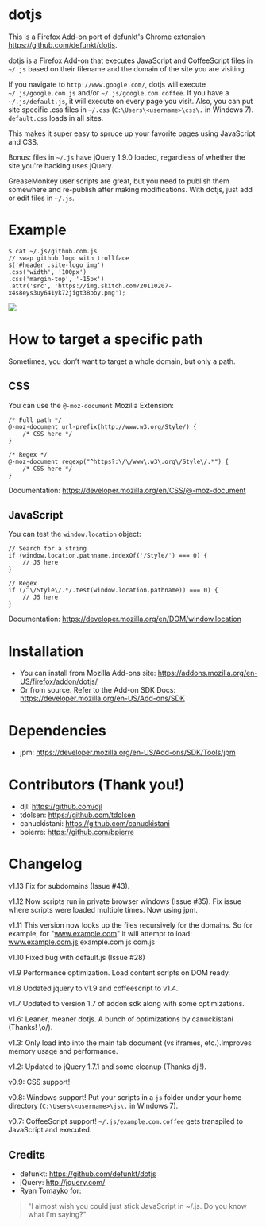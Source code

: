 dotjs
=====

This is a Firefox Add-on port of defunkt's Chrome extension <https://github.com/defunkt/dotjs>.

dotjs is a Firefox Add-on that executes JavaScript and CoffeeScript files in `~/.js` based on their filename and the domain of the site you are visiting.

If you navigate to `http://www.google.com/`, dotjs will execute `~/.js/google.com.js` and/or `~/.js/google.com.coffee`. If you have a `~/.js/default.js`, it will execute on every page you visit. Also, you can put site specific .css files in `~/.css` (`C:\Users\<username>\css\.` in Windows 7). `default.css` loads in all sites.

This makes it super easy to spruce up your favorite pages using JavaScript and CSS.

Bonus:  files in `~/.js` have jQuery 1.9.0 loaded, regardless  of  whether  the  site  you're  hacking uses jQuery.

GreaseMonkey user scripts are great, but you need to publish them somewhere and re-publish after making modifications. With dotjs, just add or edit files in `~/.js`.

# Example

    $ cat ~/.js/github.com.js
    // swap github logo with trollface
    $('#header .site-logo img')
    .css('width', '100px')
    .css('margin-top', '-15px')
    .attr('src', 'https://img.skitch.com/20110207-x4s8eys3uy641yk72jigt38bby.png');

![](https://dl.dropbox.com/u/361064/dotjs.png)

# How to target a specific path

Sometimes, you don’t want to target a whole domain, but only a path.

## CSS

You can use the `@-moz-document` Mozilla Extension:

    /* Full path */
    @-moz-document url-prefix(http://www.w3.org/Style/) {
        /* CSS here */
    }

    /* Regex */
    @-moz-document regexp("^https?:\/\/www\.w3\.org\/Style\/.*") {
        /* CSS here */
    }

Documentation: https://developer.mozilla.org/en/CSS/@-moz-document

## JavaScript

You can test the `window.location` object:

    // Search for a string
    if (window.location.pathname.indexOf('/Style/') === 0) {
        // JS here
    }

    // Regex
    if (/^\/Style\/.*/.test(window.location.pathname)) === 0) {
        // JS here
    }

Documentation: https://developer.mozilla.org/en/DOM/window.location

# Installation

- You can install from Mozilla Add-ons site: <https://addons.mozilla.org/en-US/firefox/addon/dotjs/>
- Or from source. Refer to the Add-on SDK Docs: <https://developer.mozilla.org/en-US/Add-ons/SDK>

# Dependencies

- jpm: <https://developer.mozilla.org/en-US/Add-ons/SDK/Tools/jpm>

# Contributors (Thank you!)

- djl: <https://github.com/djl>
- tdolsen: <https://github.com/tdolsen>
- canuckistani: <https://github.com/canuckistani>
- bpierre: <https://github.com/bpierre>

# Changelog
v1.13 Fix for subdomains (Issue #43).

v1.12 Now scripts run in private browser windows (Issue #35). Fix issue where scripts were loaded multiple times. Now using jpm.

v1.11 This version now looks up the files recursively for the domains. So for example, for "www.example.com" it will attempt to load:
    www.example.com.js
    example.com.js
    com.js

v1.10 Fixed bug with default.js (Issue #28)

v1.9 Performance optimization. Load content scripts on DOM ready.

v1.8 Updated jquery to v1.9 and coffeescript to v1.4.

v1.7 Updated to version 1.7 of addon sdk along with some optimizations.

v1.6: Leaner, meaner dotjs. A bunch of optimizations by canuckistani (Thanks! \o/).

v1.3: Only load into into the main tab document (vs iframes, etc.).Improves memory usage and performance.

v1.2: Updated to jQuery 1.7.1 and some cleanup (Thanks djl!).

v0.9: CSS support!

v0.8: Windows support! Put your scripts in a `js` folder under your home directory (`C:\Users\<username>\js\.` in Windows 7).

v0.7: CoffeeScript support! `~/.js/example.com.coffee` gets transpiled to JavaScript and executed.

## Credits

- defunkt: <https://github.com/defunkt/dotjs>
- jQuery: <http://jquery.com/>
- Ryan Tomayko for:

> "I almost wish you could just stick JavaScript in ~/.js. Do you know what I'm saying?"
